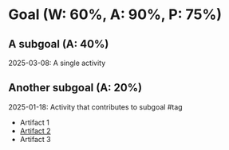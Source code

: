 # Goal (W: 60%, A: 90%, P: 75%)

## A subgoal (A: 40%)

2025-03-08: A single activity

## Another subgoal (A: 20%)

2025-01-18: Activity that contributes to subgoal #tag

* Artifact 1
* [Artifact 2](https://link_to_artifact)
* Artifact 3